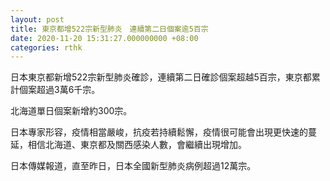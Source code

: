 ```yaml
---
layout: post
title: 東京都增522宗新型肺炎　連續第二日個案逾5百宗
date: 2020-11-20 15:31:27.000000000 +08:00
categories: rthk
---
```


日本東京都新增522宗新型肺炎確診，連續第二日確診個案超越5百宗，東京都累計個案超過3萬6千宗。

北海道單日個案新增約300宗。

日本專家形容，疫情相當嚴峻，抗疫若持續鬆懈，疫情很可能會出現更快速的蔓延，相信北海道、東京都及關西感染人數，會繼續出現增加。

日本傳媒報道，直至昨日，日本全國新型肺炎病例超過12萬宗。
